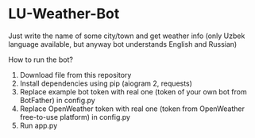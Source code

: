 # LU-Weather-Bot
Just write the name of some city/town and get weather info (only Uzbek language available, but anyway bot understands English and Russian)


How to run the bot?
1. Download file from this repository
2. Install dependencies using pip (aiogram 2, requests)
3. Replace example bot token with real one (token of your own bot from BotFather) in config.py
4. Replace OpenWeather token with real one (token from OpenWeather free-to-use platform) in config.py
5. Run app.py
